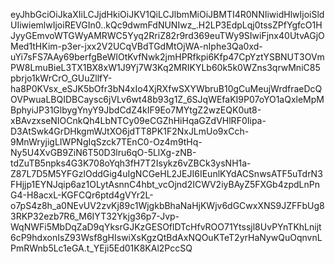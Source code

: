 eyJhbGciOiJkaXIiLCJjdHkiOiJKV1QiLCJlbmMiOiJBMTI4R0NNIiwidHlwIjoiSldUIiwiemlwIjoiREVGIn0..kQc9dwmFdNUNIwz_.H2LP3EdpLqj0tssZPfYgfcO1HJyyGEmvoWTGWyAMRWC5Yyq2RriZ82r9rd369euTWy9SIwiFjnx40UtvAGjOMed1tHKim-p3er-jxx2V2UCqVBdTGdMtOjWA-nIphe3Qa0xd-uYi7sFS7AAy69berfgBeWIOtKvfNwk2jmHPRfkpi6Kfp47CpYztYSBNUT3OVmPW8LmuBieL3TX1BX8xW1J9Yj7W3Kq2MRIKYLb60k5k0WZns3qrwMniC85pbrjo1kWrCrO_GUuZllfY-ha8P0KVsx_eSJK5bOfr3bN4xIo4XjRXfwSXYWbruB10gCuMeujWrdfraeDcQOVPwuaLBQIDBCaysc6jVLv6wt48b93g1Z_6SJqWEfaKI9P07oYO1aQxleMpMBphyiJP31GlbygYnyY9JbdCdZ4kIF9Eo7MYtgZ2wzEQK0ut8-xBAvzxseNIOCnkQh4LbNTCy09eCGZhHiHqaGZdVHlRF0Iipa-D3AtSwk4GrDHkgmWJtXO6jdTT8PK1F2NxJLmUo9xCch-9MnWryjigLIWPNgIqSzck7TEnC0-Oz4m9tHq-Ny5U4XvGB9ZiN6T50D3lru6qO-5LlXg-zNB-tdZuTB5npks4G3K708oYqh3fH7T2Isykz6vZBCk3ysNH1a-Z87L7D5M5YFGzlOddGig4uIgNCGeHL2JEJI6IEunlKYdACSnwsATF5uTdrN3FHjjp1EYNJqip6az1OLytAsnnC4hbt_vcOjnd2ICWV2iyBAyZ5FXGb4zpdLnPnG4-H8acxL-KGFCQr6ptd4gVYr2L-o7pS4z8h_a0NEvUV2zvKj89c1WjgkbBhaNaHjKWjv6dGCwxXNS9JZFFbUg83RKP32ezb7R6_M6IYT32Ykjg36p7-Jvp-WqNWFi5MbDqZaD9qYksrGJKzGESOflDTcHfvROO71Ytssjl8UvPYnTKhLnijt6cP9hdxonIsZ93Wsf8gHIswiXsKgzQtBdAxNQOuKTeT2yrHaNywQuOqnvnLPmRWnb5Lc1eGA.t_YEji5Ed01K8KAl2PccSQ